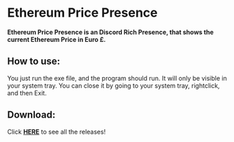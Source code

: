 # Ethereum Price Presence
**Ethereum Price Presence is an Discord Rich Presence, that shows the current Ethereum Price in Euro £.**

## How to use:  
You just run the exe file, and the program should run. It will only be visible in your system tray. You can close it by going to your system tray, rightclick, and then Exit.

## Download:  
Click [**HERE**](https://github.com/j4asper/eth_presence/releases) to see all the releases!

